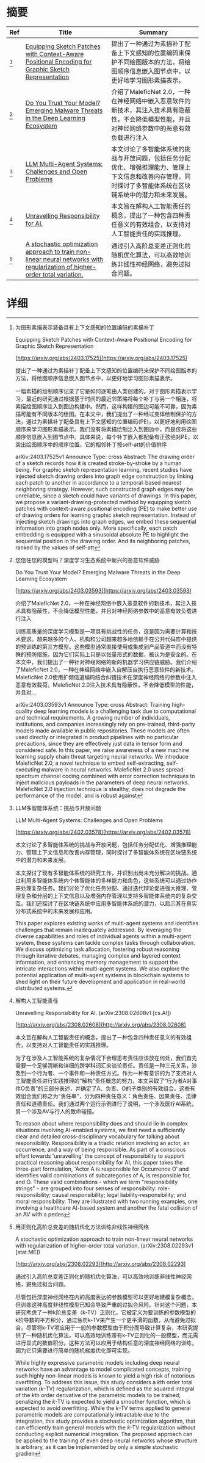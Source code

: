 # 摘要

| Ref | Title | Summary |
| --- | --- | --- |
| [^1] | [Equipping Sketch Patches with Context-Aware Positional Encoding for Graphic Sketch Representation](https://arxiv.org/abs/2403.17525) | 提出了一种通过为素描补丁配备上下文感知的位置编码来保护不同绘图版本的方法，将绘图顺序信息嵌入图节点中，以更好地学习图形素描表示。 |
| [^2] | [Do You Trust Your Model? Emerging Malware Threats in the Deep Learning Ecosystem](https://arxiv.org/abs/2403.03593) | 介绍了MaleficNet 2.0，一种在神经网络中嵌入恶意软件的新技术，其注入技术具有隐蔽性，不会降低模型性能，并且对神经网络参数中的恶意有效负载进行注入 |
| [^3] | [LLM Multi-Agent Systems: Challenges and Open Problems](https://arxiv.org/abs/2402.03578) | 本文讨论了多智能体系统的挑战与开放问题，包括任务分配优化、增强推理能力、管理上下文信息和改善内存管理，同时探讨了多智能体系统在区块链系统中的潜力和未来发展。 |
| [^4] | [Unravelling Responsibility for AI.](http://arxiv.org/abs/2308.02608) | 本文旨在解构人工智能责任的概念，提出了一种包含四种责任意义的有效组合，以支持对人工智能责任的实践推理。 |
| [^5] | [A stochastic optimization approach to train non-linear neural networks with regularization of higher-order total variation.](http://arxiv.org/abs/2308.02293) | 通过引入高阶总变差正则化的随机优化算法，可以高效地训练非线性神经网络，避免过拟合问题。 |

# 详细

[^1]: 为图形素描表示装备具有上下文感知的位置编码的素描补丁

    Equipping Sketch Patches with Context-Aware Positional Encoding for Graphic Sketch Representation

    [https://arxiv.org/abs/2403.17525](https://arxiv.org/abs/2403.17525)

    提出了一种通过为素描补丁配备上下文感知的位置编码来保护不同绘图版本的方法，将绘图顺序信息嵌入图节点中，以更好地学习图形素描表示。

    

    一幅素描的绘制顺序记录了它是如何逐笔由人类创建的。对于图形素描表示学习，最近的研究通过根据基于时间的最近邻策略将每个补丁与另一个相连，将素描绘图顺序注入到图边构建中。然而，这样构建的图边可能不可靠，因为素描可能有不同版本的绘图。在本文中，我们提出了一种经过变体绘制保护的方法，通过为素描补丁配备具有上下文感知的位置编码(PE)，以更好地利用绘图顺序来学习图形素描表示。我们没有将素描绘制注入到图边中，而是仅将这些顺序信息嵌入到图节点中。具体来说，每个补丁嵌入都配备有正弦绝对PE，以突出绘图顺序中的顺序位置。它的相邻补丁按self-att的价值排序

    arXiv:2403.17525v1 Announce Type: cross  Abstract: The drawing order of a sketch records how it is created stroke-by-stroke by a human being. For graphic sketch representation learning, recent studies have injected sketch drawing orders into graph edge construction by linking each patch to another in accordance to a temporal-based nearest neighboring strategy. However, such constructed graph edges may be unreliable, since a sketch could have variants of drawings. In this paper, we propose a variant-drawing-protected method by equipping sketch patches with context-aware positional encoding (PE) to make better use of drawing orders for learning graphic sketch representation. Instead of injecting sketch drawings into graph edges, we embed these sequential information into graph nodes only. More specifically, each patch embedding is equipped with a sinusoidal absolute PE to highlight the sequential position in the drawing order. And its neighboring patches, ranked by the values of self-att
    
[^2]: 您信任您的模型吗？深度学习生态系统中新兴的恶意软件威胁

    Do You Trust Your Model? Emerging Malware Threats in the Deep Learning Ecosystem

    [https://arxiv.org/abs/2403.03593](https://arxiv.org/abs/2403.03593)

    介绍了MaleficNet 2.0，一种在神经网络中嵌入恶意软件的新技术，其注入技术具有隐蔽性，不会降低模型性能，并且对神经网络参数中的恶意有效负载进行注入

    

    训练高质量的深度学习模型是一项具有挑战性的任务，这是因为需要计算和技术要求。越来越多的个人、机构和公司越来越多地依赖于在公共代码库中提供的预训练的第三方模型。这些模型通常直接使用或集成到产品管道中而没有特殊的预防措施，因为它们实际上只是以张量形式的数据，被认为是安全的。在本文中，我们提出了一种针对神经网络的新的机器学习供应链威胁。我们介绍了MaleficNet 2.0，一种在神经网络中嵌入自解压自执行恶意软件的新技术。MaleficNet 2.0使用扩频信道编码结合纠错技术在深度神经网络的参数中注入恶意有效载荷。MaleficNet 2.0注入技术具有隐蔽性，不会降低模型的性能，并且对...

    arXiv:2403.03593v1 Announce Type: cross  Abstract: Training high-quality deep learning models is a challenging task due to computational and technical requirements. A growing number of individuals, institutions, and companies increasingly rely on pre-trained, third-party models made available in public repositories. These models are often used directly or integrated in product pipelines with no particular precautions, since they are effectively just data in tensor form and considered safe. In this paper, we raise awareness of a new machine learning supply chain threat targeting neural networks. We introduce MaleficNet 2.0, a novel technique to embed self-extracting, self-executing malware in neural networks. MaleficNet 2.0 uses spread-spectrum channel coding combined with error correction techniques to inject malicious payloads in the parameters of deep neural networks. MaleficNet 2.0 injection technique is stealthy, does not degrade the performance of the model, and is robust against 
    
[^3]: LLM多智能体系统：挑战与开放问题

    LLM Multi-Agent Systems: Challenges and Open Problems

    [https://arxiv.org/abs/2402.03578](https://arxiv.org/abs/2402.03578)

    本文讨论了多智能体系统的挑战与开放问题，包括任务分配优化、增强推理能力、管理上下文信息和改善内存管理，同时探讨了多智能体系统在区块链系统中的潜力和未来发展。

    

    本文探讨了现有多智能体系统的研究工作，并识别出尚未充分解决的挑战。通过利用多智能体系统内个体智能体的多样能力和角色，这些系统可以通过协作来处理复杂任务。我们讨论了优化任务分配、通过迭代辩论促进强大推理、管理复杂和分层的上下文信息以及增强内存管理以支持多智能体系统内的复杂交互。我们还探讨了在区块链系统中应用多智能体系统的潜力，以启示其在真实分布式系统中的未来发展和应用。

    This paper explores existing works of multi-agent systems and identifies challenges that remain inadequately addressed. By leveraging the diverse capabilities and roles of individual agents within a multi-agent system, these systems can tackle complex tasks through collaboration. We discuss optimizing task allocation, fostering robust reasoning through iterative debates, managing complex and layered context information, and enhancing memory management to support the intricate interactions within multi-agent systems. We also explore the potential application of multi-agent systems in blockchain systems to shed light on their future development and application in real-world distributed systems.
    
[^4]: 解构人工智能责任

    Unravelling Responsibility for AI. (arXiv:2308.02608v1 [cs.AI])

    [http://arxiv.org/abs/2308.02608](http://arxiv.org/abs/2308.02608)

    本文旨在解构人工智能责任的概念，提出了一种包含四种责任意义的有效组合，以支持对人工智能责任的实践推理。

    

    为了在涉及人工智能系统的复杂情况下合理思考责任应该放在何处，我们首先需要一个足够清晰和详细的跨学科词汇来谈论责任。责任是一种三元关系，涉及到一个行为者、一个事件和一种责任方式。作为一种有意识的为了支持对人工智能责任进行实践推理的“解构”责任概念的努力，本文采取了“行为者A对事件O负责”的三部分表述，并确定了A、负责、O的子类别的有效组合。这些有效组合我们称之为“责任串”，分为四种责任意义：角色责任、因果责任、法律责任和道德责任。我们通过两个运行示例进行了说明，一个涉及医疗AI系统，另一个涉及AV与行人的致命碰撞。

    To reason about where responsibility does and should lie in complex situations involving AI-enabled systems, we first need a sufficiently clear and detailed cross-disciplinary vocabulary for talking about responsibility. Responsibility is a triadic relation involving an actor, an occurrence, and a way of being responsible. As part of a conscious effort towards 'unravelling' the concept of responsibility to support practical reasoning about responsibility for AI, this paper takes the three-part formulation, 'Actor A is responsible for Occurrence O' and identifies valid combinations of subcategories of A, is responsible for, and O. These valid combinations - which we term "responsibility strings" - are grouped into four senses of responsibility: role-responsibility; causal responsibility; legal liability-responsibility; and moral responsibility. They are illustrated with two running examples, one involving a healthcare AI-based system and another the fatal collision of an AV with a pedes
    
[^5]: 用正则化高阶总变差的随机优化方法训练非线性神经网络

    A stochastic optimization approach to train non-linear neural networks with regularization of higher-order total variation. (arXiv:2308.02293v1 [stat.ME])

    [http://arxiv.org/abs/2308.02293](http://arxiv.org/abs/2308.02293)

    通过引入高阶总变差正则化的随机优化算法，可以高效地训练非线性神经网络，避免过拟合问题。

    

    尽管包括深度神经网络在内的高度表达的参数模型可以更好地建模复杂概念，但训练这种高度非线性模型已知会导致严重的过拟合风险。针对这个问题，本研究考虑了一种k阶总变差（k-TV）正则化，它被定义为要训练的参数模型的k阶导数的平方积分，通过惩罚k-TV来产生一个更平滑的函数，从而避免过拟合。尽管将k-TV项应用于一般的参数模型由于积分而导致计算复杂，本研究提供了一种随机优化算法，可以高效地训练带有k-TV正则化的一般模型，而无需进行显式的数值积分。这种方法可以应用于结构任意的深度神经网络的训练，因为它只需要进行简单的随机梯度优化即可实现。

    While highly expressive parametric models including deep neural networks have an advantage to model complicated concepts, training such highly non-linear models is known to yield a high risk of notorious overfitting. To address this issue, this study considers a $k$th order total variation ($k$-TV) regularization, which is defined as the squared integral of the $k$th order derivative of the parametric models to be trained; penalizing the $k$-TV is expected to yield a smoother function, which is expected to avoid overfitting. While the $k$-TV terms applied to general parametric models are computationally intractable due to the integration, this study provides a stochastic optimization algorithm, that can efficiently train general models with the $k$-TV regularization without conducting explicit numerical integration. The proposed approach can be applied to the training of even deep neural networks whose structure is arbitrary, as it can be implemented by only a simple stochastic gradien
    


